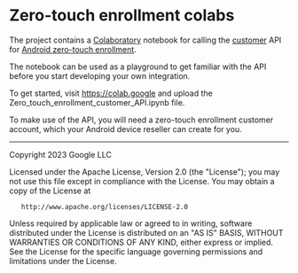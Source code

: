 # Zero-touch enrollment colabs

The project contains a [Colaboratory](https://research.google.com/colaboratory/) notebook for calling the [customer](https://developers.google.com/zero-touch/guides/customer/how-it-works) API for [Android zero-touch enrollment](https://developers.google.com/zero-touch).

The notebook can be used as a playground to get familiar with the API before you start developing your own integration.

To get started, visit https://colab.google and upload the Zero_touch_enrollment_customer_API.ipynb file.

To make use of the API, you will need a zero-touch enrollment customer account, which your Android device reseller can create for you.

---

   Copyright 2023 Google LLC

   Licensed under the Apache License, Version 2.0 (the "License");
   you may not use this file except in compliance with the License.
   You may obtain a copy of the License at

       http://www.apache.org/licenses/LICENSE-2.0

   Unless required by applicable law or agreed to in writing, software
   distributed under the License is distributed on an "AS IS" BASIS,
   WITHOUT WARRANTIES OR CONDITIONS OF ANY KIND, either express or implied.
   See the License for the specific language governing permissions and
   limitations under the License.
